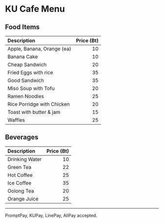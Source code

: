 # KU Cafe Menu

## Food Items

| Description                | Price (Bt) |
|:---------------------------|-----:|
| Apple, Banana, Orange (ea) |  10  |
| Banana Cake                |  10  |
| Cheap Sandwich             |  20  |
| Fried Eggs with rice       |  35  |
| Good Sandwich              |  35  |
| Miso Soup with Tofu        |  20  |
| Ramen Noodles              |  25  |
| Rice Porridge with Chicken |  20  |
| Toast with butter & jam    |  15  |
| Waffles                    |  25  |

## Beverages

| Description                | Price (Bt) |
|:---------------------------|-----:|
| Drinking Water             |  10  |
| Green Tea                  |  22  |
| Hot Coffee                 |  25  |
| Ice Coffee                 |  35  |
| Oolong Tea                 |  20  |
| Orange Juice               |  25  |


---

PromptPay, KUPay, LinePay, AliPay accepted.
